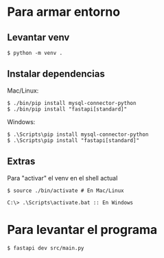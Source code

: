 # Para armar entorno  

## Levantar venv  

```
$ python -m venv .
```  

## Instalar dependencias  

Mac/Linux:  

```
$ ./bin/pip install mysql-connector-python
$ ./bin/pip install "fastapi[standard]"
```  

Windows:  

```
$ .\Scripts\pip install mysql-connector-python
$ .\Scripts\pip install "fastapi[standard]"
```  

## Extras  

Para "activar" el venv en el shell actual
```
$ source ./bin/activate # En Mac/Linux
```  
```
C:\> .\Scripts\activate.bat :: En Windows
```  

# Para levantar el programa  

```
$ fastapi dev src/main.py
```  


